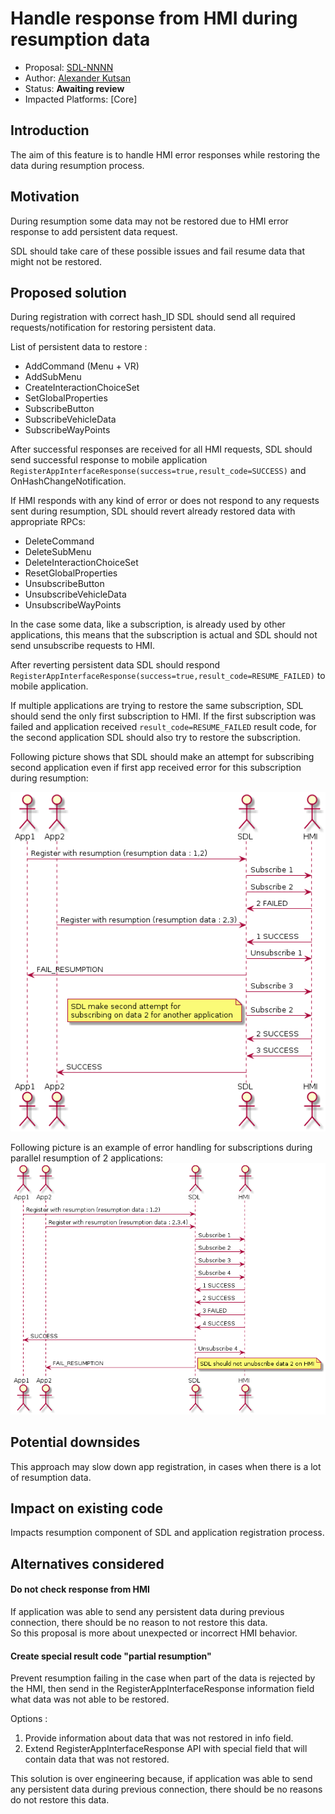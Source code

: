 # Handle response from HMI during resumption data

* Proposal: [SDL-NNNN](nnnn-resumption-data-error-handling.md)
* Author: [Alexander Kutsan](https://github.com/LuxoftAKutsan)
* Status: **Awaiting review**
* Impacted Platforms: [Core]

## Introduction
The aim of this feature is to handle HMI error responses while restoring the data during resumption process.

## Motivation

During resumption some data may not be restored due to HMI error response to add persistent data request.

SDL should take care of these possible issues and fail resume data that might not be restored. 

## Proposed solution

During registration with correct hash_ID SDL should send all required requests/notification for restoring persistent data.

List of persistent data to restore : 

 - AddCommand (Menu + VR)
 - AddSubMenu
 - CreateInteractionChoiceSet
 - SetGlobalProperties
 - SubscribeButton
 - SubscribeVehicleData
 - SubscribeWayPoints

After successful responses are received for all HMI requests, SDL should send successful response to mobile application `RegisterAppInterfaceResponse(success=true,result_code=SUCCESS)` 
and OnHashChangeNotification.

If HMI responds with any kind of error or does not respond to any requests sent during resumption, SDL should revert already restored data with appropriate RPCs:
 - DeleteCommand
 - DeleteSubMenu
 - DeleteInteractionChoiceSet
 - ResetGlobalProperties
 - UnsubscribeButton
 - UnsubscribeVehicleData
 - UnsubscribeWayPoints

In the case some data, like a subscription, is already used by other applications, this means that the subscription is actual and SDL should not send unsubscribe requests to HMI. 


After reverting persistent data SDL should respond `RegisterAppInterfaceResponse(success=true,result_code=RESUME_FAILED)` to mobile application.

If multiple applications are trying to restore the same subscription, SDL should send the only first subscription to HMI. 
If the first subscription was failed and application received `result_code=RESUME_FAILED` result code, for the second application SDL should also try to restore the subscription.

Following picture shows that SDL should make an attempt for subscribing second application even if first app received error for this subscription during resumption:

![Common data subscription error](../assets/proposals/nnnn-resumption-data-error-handling/multiple_app_error_handling_with_common_subscriptions.png "Common data subscription error")

Following picture is an example of error handling for subscriptions during parallel resumption of 2 applications: 
![Error handling for 2 applications](../assets/proposals/nnnn-resumption-data-error-handling/multiple_app_error_handling.png# "Multiple apps error handling")

## Potential downsides
This approach may slow down app registration, in cases when there is a lot of resumption data. 

## Impact on existing code

Impacts resumption component of SDL and application registration process.

## Alternatives considered


#### Do not check response from HMI
If application was able to send any persistent data during previous connection, there should be no reason to not restore this data.  
So this proposal is more about unexpected or incorrect HMI behavior. 


#### Create special result code "partial resumption"

Prevent resumption failing in the case when part of the data is rejected by the HMI, then send in the RegisterAppInterfaceResponse information field what data was not able to be restored.

Options :
 1. Provide information about data that was not restored in info field.
 2. Extend RegisterAppInterfaceResponse API with special field that will contain data that was not restored.

This solution is over engineering because, if application was able to send any persistent data during previous connection, there should be no reasons do not restore this data.
